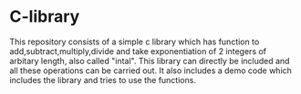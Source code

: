 # C-library
This repository consists of a simple c library which has function to add,subtract,multiply,divide and take exponentiation of 2 integers of arbitary length, also called "intal".
This library can directly be included and all these operations can be carried out.
It also includes a demo code which includes the library and tries to use the functions.
